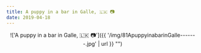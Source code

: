 ```yaml
---
title: A puppy in a bar in Galle, 🇱🇰 📷
date: 2019-04-18
---
```


<center>!['A puppy in a bar in Galle, 🇱🇰 📷']({{ '/img/81ApuppyinabarinGalle-------.jpg' | url }} "")</center>